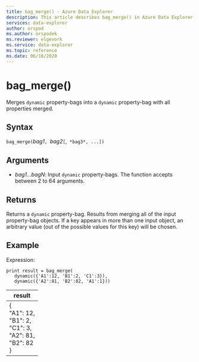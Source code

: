 ```yaml
---
title: bag_merge() - Azure Data Explorer 
description: This article describes bag_merge() in Azure Data Explorer.
services: data-explorer
author: orspod
ms.author: orspodek
ms.reviewer: elgevork
ms.service: data-explorer
ms.topic: reference
ms.date: 06/18/2020
---
```

# bag_merge()

Merges `dynamic` property-bags into a `dynamic` property-bag with all properties merged.

## Syntax

`bag_merge(`*bag1*`, `*bag2*`[`,` *bag3*, ...])`

## Arguments

* *bag1...bagN*: Input `dynamic` property-bags. The function accepts between 2 to 64 arguments.

## Returns

Returns a `dynamic` property-bag. Results from merging all of the input property-bag objects. If a key appears in more than one input object, an arbitrary value (out of the possible values for this key) will be chosen.

## Example

Expression:

<!-- csl: https://help.kusto.windows.net:443/Samples -->
```kusto
print result = bag_merge(
   dynamic({'A1':12, 'B1':2, 'C1':3}),
   dynamic({'A2':81, 'B2':82, 'A1':1}))
```

|result|
|---|
|{<br>  "A1": 12,<br>  "B1": 2,<br>  "C1": 3,<br>  "A2": 81,<br>  "B2": 82<br>}|
